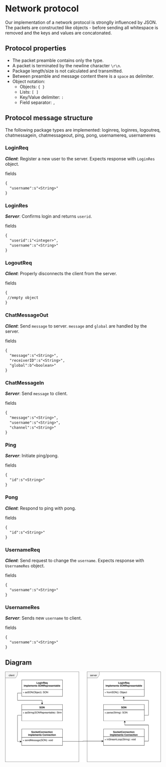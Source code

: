 # Network protocol
Our implementation of a network protocol is stronglly influenced by JSON. The packets are constructed like objects - before sending all whitespace is removed and the keys and values are concatonated.

## Protocol properties
- The packet preamble contains only the type.
- A packet is terminated by the newline character ``\r\n``.
- Package length/size is not calculated and transmitted.
- Between preamble and message content there is a ``space`` as delimiter.
- Object notation: 
  - Objects: ``{ }``
  - Lists: ``[ ]``
  - Key/Value delimiter: ``:``
  - Field separator: ``,``

## Protocol message structure
The following package types are implemented: loginreq, loginres, logoutreq, chatmessagein, chatmessageout, ping, pong, usernamereq, usernameres

### LoginReq
***Client***: Register a new user to the server. Expects response with ``LoginRes`` object.

fields
```
{
  "username":s"<String>"
}
```

### LoginRes
***Server***: Confirms login and returns ``userid``.

fields
```
{
  "userid":i"<integer>",
  "username":s"<String>"
}
```

### LogoutReq
***Client***: Properly disconnects the client from the server.

fields
```
{
 //empty object
}
```

### ChatMessageOut
***Client***: Send ``message`` to server. ``message`` and  ``global`` are handled by the server.

fields
```
{
  "message":s"<String>",
  "receiverID":s"<String>",
  "global":b"<boolean>"
}
```

### ChatMessageIn
***Server***: Send ``message`` to client.

fields
```
{
  "message":s"<String>",
  "username":s"<String>",
  "channel":s"<String>"
}
```

### Ping
***Server***: Initiate ping/pong.

fields
```
{
  "id":s"<String>"
}
```

### Pong
***Client***: Respond to ping with pong.

fields
```
{
  "id":s"<String>"
}
```

### UsernameReq
***Client***: Send request to change the ``username``. Expects response with ``UsernameRes`` object.

fields
```
{
  "username":s"<String>"
}
```

### UsernameRes
***Server***: Sends new ``username`` to client.

fields
```
{
  "username":s"<String>"
}
```

## Diagram
![UML Diagram of basic messaging](../assets/other/basic_messaging.svg)